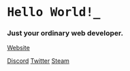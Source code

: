 <h1 style="font-family: 'Roboto Mono', monospace;">Hello World!_</h1>
<h3>Just your ordinary web developer.</h3>

<a href="https://kappug.dev/">Website</a>

<a href="https://discord.com/users/715541337549570114/">Discord</a>
<a href="https://twitter.com/anotherkappug/">Twitter</a>
<a href="https://steamcommunity.com/id/kappug/">Steam</a>
